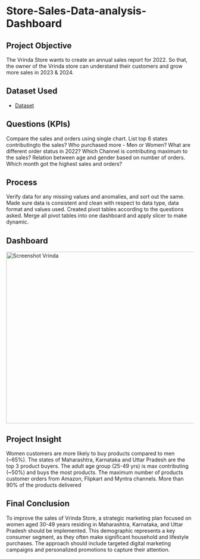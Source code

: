 # Store-Sales-Data-analysis-Dashboard
## Project Objective
The Vrinda Store wants to create an annual sales report for 2022. So that, the owner of the Vrinda store can understand their customers and grow more sales in 2023 & 2024.

## Dataset Used
- <a href="https://github.com/rishi8877/Store-Sales-Data-analysis-Dashboard/blob/main/Vrinda%20Store%20Data%20Analysis%20OG.xlsx">Dataset</a>

## Questions (KPIs)
Compare the sales and orders using single chart.
List top 6 states contributingto the sales? 
Who purchased more - Men or Women?
What are different order status in 2022?
Which Channel is contributing maximum to the sales?
Relation between age and gender based on number of orders.
Which month got the highest sales and orders?

## Process
Verify data for any missing values and anomalies, and sort out the same.
Made sure data is consistent and clean with respect to data type, data format and values used.
Created pivot tables according to the questions asked.
Merge all pivot tables into one dashboard and apply slicer to make dynamic.

## Dashboard
<img width="1181" height="462" alt="Screenshot Vrinda" src="https://github.com/user-attachments/assets/24b802f6-1683-4f20-aad6-4c22c58b2444" />

## Project Insight
Women customers are more likely to buy products compared to men (~65%).
The states of Maharashtra, Karnataka and Uttar Pradesh are the top 3 product buyers.
The adult age group (25-49 yrs) is max contributing (~50%) and buys the most products.
The maximum number of products customer orders from Amazon, Flipkart and Myntra channels.
More than 90% of the products delivered

## Final Conclusion
To improve the sales of Vrinda Store, a strategic marketing plan focused on women aged 30-49 years residing in Maharashtra, Karnataka, and Uttar Pradesh should be implemented. This demographic represents a key consumer segment, as they often make significant household and lifestyle purchases. The approach should include targeted digital marketing campaigns and personalized promotions to capture their attention.
